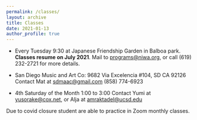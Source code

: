 ```yaml
---
permalink: /classes/
layout: archive
title: Classes
date: 2021-01-13
author_profile: true
---
```


* Every Tuesday 9:30 at Japanese Friendship Garden in Balboa park. <br> **Classes resume on July 2021**. Mail to programs@niwa.org, or call (619) 232-2721 for more details.

* San Diego Music and Art Co: 9682 Via Excelencia #104, SD CA 92126
Contact Mat at sdmaac@gmail.com  (858) 774-6923

* 4th Saturday of the Month 1:00 to 3:00
Contact Yumi at yusorake@cox.net, or Alja at amraktadel@ucsd.edu 

Due to covid closure student are able to practice in Zoom monthly classes.
